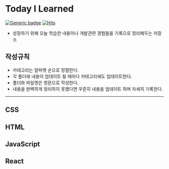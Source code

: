 # Today I Learned

[![Generic badge](https://img.shields.io/badge/version-2021.4.27-blue.svg)](https://github.com/changsu1993/TIL) [![Hits](https://hits.seeyoufarm.com/api/count/incr/badge.svg?url=https%3A%2F%2Fgithub.com%2Fchangsu1993&count_bg=%2379C83D&title_bg=%23555555&icon=&icon_color=%23E7E7E7&title=hits&edge_flat=false)](https://hits.seeyoufarm.com)

- 성장하기 위해 오늘 학습한 내용이나 개발관련 경험들을 기록으로 정리해두는 저장소

## 작성규칙

- 카테고리는 알파벳 순으로 정렬한다.
- 각 폴더에 내용이 업데이트 될 때마다 카테고리에도 업데이트한다.
- 폴더와 파일명은 영문으로 작성한다.
- 내용을 완벽하게 정리하지 못했다면 꾸준히 내용을 업데이트 하며 자세히 기록한다.

---

## CSS

## HTML

## JavaScript

## React
